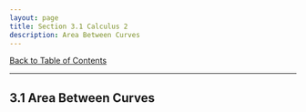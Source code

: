 ```yaml
---
layout: page
title: Section 3.1 Calculus 2
description: Area Between Curves
---
```


[Back to Table of Contents](../..)

---

## 3.1 Area Between Curves

